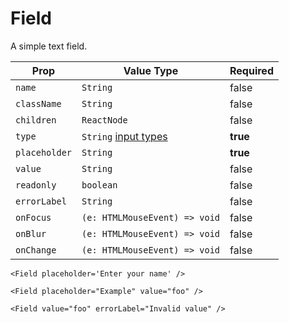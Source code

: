 # Field
A simple text field.

| Prop |  Value Type | Required |
| --- | --- | --- |
| `name` | `String` | false |
| `className` | `String` | false | 
| `children` | `ReactNode` | false | 
| `type` | `String` [input types](https://developer.mozilla.org/en-US/docs/Web/HTML/Element/input#Form_%3Cinput%3E_types) | **true** | 
| `placeholder` | `String` | **true** | 
| `value` | `String` | false | 
| `readonly` | `boolean` | false | 
| `errorLabel` | `String` | false | 
| `onFocus` | `(e: HTMLMouseEvent) => void` | false | 
| `onBlur` | `(e: HTMLMouseEvent) => void` | false | 
| `onChange` | `(e: HTMLMouseEvent) => void` | false | 

```
<Field placeholder='Enter your name' />
```

```
<Field placeholder="Example" value="foo" />
```

```
<Field value="foo" errorLabel="Invalid value" />
```
